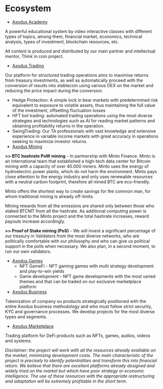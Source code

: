 # Ecosystem

* [Axodus Academy](https://academy.axodus.finance)&#x20;

A powerful educational system by video interactive classes with different types of topics, among them, financial market, economics, technical analysis, types of investment, blockchain resources, etc.

All content is produced and distributed by our main partner and intellectual mentor, Think in coin project.

* [Axodus Trading](https://trading.axodus.finance)&#x20;

Our platform for structured trading operations aims to maximise returns from treasury investments, as well as automatically proceed with the conversion of results into stablecoin using various DEX on the market and reducing the price impact during the conversion.

* Hedge Protection: A simple lock in bear markets with predetermined risk equivalent to exposure to volatile assets, thus maintaining the full value of the investment, offsetting fluctuation losses
* HFT bot trading: automated trading operations using the most diverse strategies and technologies such as AI for reading market patterns and obtaining profitability returns in the operation.
* SwingTrading: Our TA professionals with vast knowledge and extensive experience in variable income markets with great accuracy in operations seeking to maximize investor returns.&#x20;
* [Axodus Mining](https://mining.axodus.finance)

**>> BTC hashrate PoW mining** - In partnership with Minto Finance. Minto is an international team that established a high-tech data center for Bitcoin mining with a capacity of over 40.000 miners. Minto uses the energy of hydroelectric power plants, which do not harm the environment. Minto pays close attention to the energy industry and only uses renewable resources with a neutral carbon footprint, therefore all mined BTC are eco-friendly.

Minto offers the shortest way to create savings for the common man, for whom traditional mining is already off-limits.

Mining rewards from all the emissions are shared only between those who staked BTCMT from all the hashrate. As additional computing power is connected to the Minto project and the total hashrate increases, reward payouts increase accordingly.

**>> Proof of Stake mining (PoS)** - We will invest a significant percentage of our treasury in Validators from the most diverse networks, who are politically comfortable with our philosophy and who can give us political support in the polls when necessary. We also plan, in a second moment, to run our own validators.

* [Axodus Games](https://games.axodus.finance)&#x20;
  * NFT GameFi - NFT gaming games with multi strategy development and play-to-win yields
  * Game development - NFT game developments with the most varied themes and that can be traded on our exclusive marketplace platform
* [Axodus Business](https://business.axodus.finance)&#x20;

Tokenization of company ou ​products strategically positioned with the entire Axodus business methodology and who must follow strict security, KYC and governance processes. We develop projects for the most diverse types and segments.

* [Axodus Marketplace](https://marketplace.axodus.finance)

Trading platform for DeFi products such as NFTs, games, audios, videos and systems.

_Disclaimer: the project will work with all the resources already available on the market, minimizing development costs. The main characteristic of the project is precisely to identify potentialities and transform this into financial return. We believe that there are excellent platforms already designed and widely tried on the market but which have poor strategy or economic intelligence. The use of these resources with the appropriate restructuring and adaptation will be extremely profitable in the short term._
